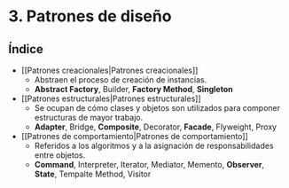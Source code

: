 # 3. Patrones de diseño

## Índice
* [[Patrones creacionales|Patrones creacionales]]
  * Abstraen el proceso de creación de instancias.
  * **Abstract Factory**, Builder, **Factory Method**, **Singleton**
* [[Patrones estructurales|Patrones estructurales]]
  * Se ocupan de cómo clases y objetos son utilizados para componer estructuras de mayor trabajo.
  * **Adapter**, Bridge, **Composite**, Decorator, **Facade**, Flyweight, Proxy
* [[Patrones de comportamiento|Patrones de comportamiento]]
  * Referidos a los algoritmos y a la asignación de responsabilidades entre objetos.
  * **Command**, Interpreter, Iterator, Mediator, Memento, **Observer**, **State**, Tempalte Method, Visitor